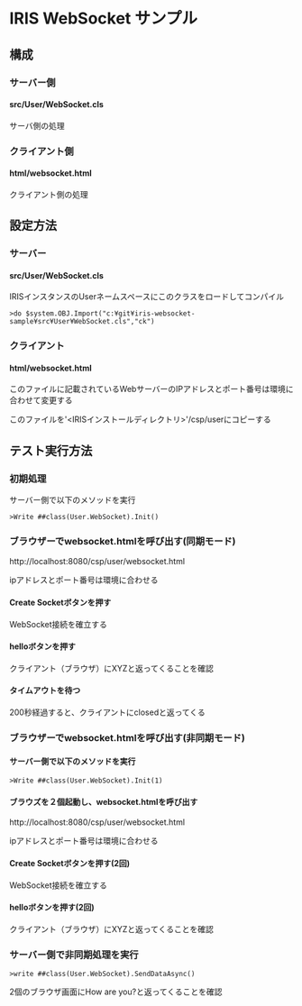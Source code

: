 # IRIS WebSocket サンプル

## 構成

### サーバー側

#### src/User/WebSocket.cls

サーバ側の処理

### クライアント側

#### html/websocket.html

クライアント側の処理

## 設定方法

### サーバー

#### src/User/WebSocket.cls

IRISインスタンスのUserネームスペースにこのクラスをロードしてコンパイル

`>do $system.OBJ.Import("c:¥git¥iris-websocket-sample¥src¥User¥WebSocket.cls","ck")`

### クライアント

#### html/websocket.html

このファイルに記載されているWebサーバーのIPアドレスとポート番号は環境に合わせて変更する

このファイルを'<IRISインストールディレクトリ>'/csp/userにコピーする

## テスト実行方法

### 初期処理

サーバー側で以下のメソッドを実行

`>Write ##class(User.WebSocket).Init()`

### ブラウザーでwebsocket.htmlを呼び出す(同期モード)

http://localhost:8080/csp/user/websocket.html

ipアドレスとポート番号は環境に合わせる

#### Create Socketボタンを押す

WebSocket接続を確立する

#### helloボタンを押す

クライアント（ブラウザ）にXYZと返ってくることを確認

#### タイムアウトを待つ

200秒経過すると、クライアントにclosedと返ってくる

### ブラウザーでwebsocket.htmlを呼び出す(非同期モード)

#### サーバー側で以下のメソッドを実行

`>Write ##class(User.WebSocket).Init(1)`

#### ブラウズを２個起動し、websocket.htmlを呼び出す

http://localhost:8080/csp/user/websocket.html

ipアドレスとポート番号は環境に合わせる

#### Create Socketボタンを押す(2回)

WebSocket接続を確立する

#### helloボタンを押す(2回)

クライアント（ブラウザ）にXYZと返ってくることを確認

### サーバー側で非同期処理を実行

`>write ##class(User.WebSocket).SendDataAsync()`

2個のブラウザ画面にHow are you?と返ってくることを確認

